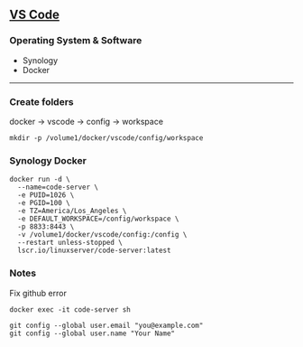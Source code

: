 ## [VS Code](https://github.com/linuxserver/docker-code-server)

### Operating System & Software
- Synology
- Docker

---

### Create folders
docker -> vscode -> config -> workspace
```
mkdir -p /volume1/docker/vscode/config/workspace
```

### Synology Docker
```
docker run -d \
  --name=code-server \
  -e PUID=1026 \
  -e PGID=100 \
  -e TZ=America/Los_Angeles \
  -e DEFAULT_WORKSPACE=/config/workspace \
  -p 8833:8443 \
  -v /volume1/docker/vscode/config:/config \
  --restart unless-stopped \
  lscr.io/linuxserver/code-server:latest
```

### Notes
Fix github error
```
docker exec -it code-server sh

git config --global user.email "you@example.com"
git config --global user.name "Your Name"
```